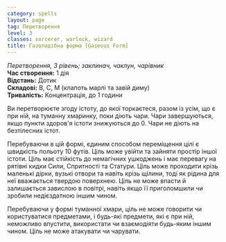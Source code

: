 ```yaml
---
category: spells
layout: page
tag: Перетворення
level: 3
classes: sorcerer, warlock, wizard
title: Газоподібна форма [Gaseous Form]
---
```


_Перетворення, 3 рівень; заклинач, чаклун, чарівник_    
**Час створення:** 1 дія    
**Відстань:** Дотик    
**Складові:** В, С, М (клапоть марлі та завій диму)    
**Тривалість:** Концентрація, до 1 години    

Ви перетворюєте згоду істоту, до якої торкаєтеся, разом із усім, що є при ній, на туманну хмаринку, поки діють чари. Чари завершуються, якщо пункти здоров'я істоти знижуються до 0. Чари не діють на безтілесних істот.    

Перебуваючи в цій формі, єдиним способом переміщення цілі є швидкість польоту 10 футів. Ціль може увійти та зайняти простір іншої істоти. Ціль має стійкість до немагічних ушкоджень і має перевагу на рятівні кидки Сили, Спритності та Статури. Ціль може проходити крізь маленькі дірки, вузькі отвори та навіть крізь щілини, тоді як рідина для неї вважається твердою поверхнею. Ціль не може впасти й залишається завислою в повітрі, навіть якщо її приголомшили чи зробили недієздатною іншим чином.    

Перебуваючи у формі туманної хмари, ціль не може говорити чи користуватися предметами, і будь-які предмети, які є при ній, неможливо впустити, використати чи взаємодіяти будь-яким іншим чином. Ціль не може атакувати чи чарувати.

